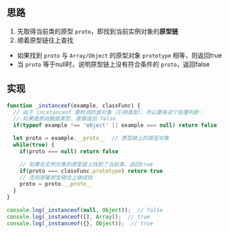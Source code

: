 ## 思路
1. 先取得当前类的原型 `proto`，即找到当前实例对象的**原型链**
2. 顺着原型链往上查找
- 如果找到 `proto` 与 `Array/Object` 的原型对象 `prototype` 相等，则返回true
- 当 `proto` 等于null时，说明原型链上没有符合条件的 `proto`，返回false

## 实现
```js
function _instanceof(example, classFunc) {
  // 由于 incetanceof 要检测的是对象（引用类型），所以要有这个前置判断：
  // 如果是原始数据类型，直接返回 false
  if(typeof example !== 'object' || example === null) return false

  let proto = example.__proto__  // 原型链上的原型对象
  while(true) {
    if(proto === null) return false

    // 如果在实例对象的原型链上找到了当前类，返回true
    if(proto === classFunc.prototype) return true
    // 否则顺着原型链往上继续找
    proto = proto.__proto__
  }
}

console.log(_instanceof(null, Object));  // false
console.log(_instanceof([], Array));  // true
console.log(_instanceof({}, Object));  // true
```